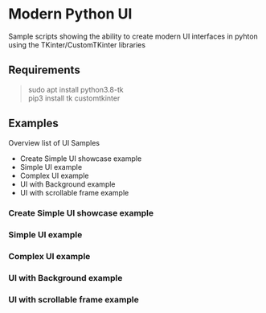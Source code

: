 # Modern Python UI

Sample scripts showing the ability to create modern UI interfaces in pyhton using the TKinter/CustomTKinter libraries

## Requirements

> sudo apt install python3.8-tk\
> pip3 install tk customtkinter

## Examples

Overview list of UI Samples

- Create Simple UI showcase example
- Simple UI example
- Complex UI example
- UI with Background example
- UI with scrollable frame example

### Create Simple UI showcase example

### Simple UI example

### Complex UI example

### UI with Background example

### UI with scrollable frame example
